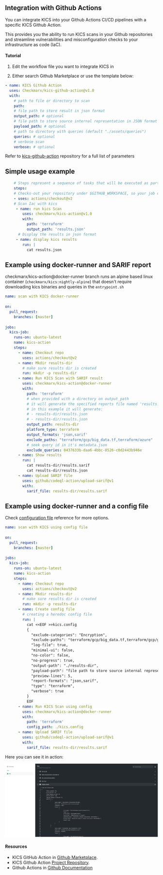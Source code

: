 ## Integration with Github Actions

You can integrate KICS into your Github Actions CI/CD pipelines with a specific KICS Github Action.

This provides you the ability to run KICS scans in your Github repositories and streamline vulnerabilities and misconfiguration checks to your infrastructure as code (IaC).

#### Tutorial

1. Edit the workflow file you want to integrate KICS in

2. Either search Github Marketplace or use the template below:

```yaml
- name: KICS Github Action
  uses: Checkmarx/kics-github-action@v1.0
  with:
    # path to file or directory to scan
    path:
    # file path to store result in json format
    output_path: # optional
    # file path to store source internal representation in JSON format
    payload_path: # optional
    # path to directory with queries (default "./assets/queries")
    queries: # optional
    # verbose scan
    verbose: # optional
```

Refer to [kics-github-action](https://github.com/Checkmarx/kics-github-action) repository for a full list of parameters

## Simple usage example

```yaml
    # Steps represent a sequence of tasks that will be executed as part of the job
    steps:
    # Checks-out your repository under $GITHUB_WORKSPACE, so your job can access it
    - uses: actions/checkout@v2
    # Scan Iac with kics
     - name: run kics Scan
        uses: checkmarx/kics-action@v1.0
        with:
          path: 'terraform'
          output_path: 'results.json'
	  # Display the results in json format
     - name: display kics results
        run: |
          cat results.json
```

## Example using docker-runner and SARIF report

checkmarx/kics-action@docker-runner branch runs an alpine based linux container (`checkmarx/kics:nightly-alpine`) that doesn't require downloading kics binaries and queries in the `entrypoint.sh`

```yaml
name: scan with KICS docker-runner

on:
  pull_request:
    branches: [master]

jobs:
  kics-job:
    runs-on: ubuntu-latest
    name: kics-action
    steps:
      - name: Checkout repo
        uses: actions/checkout@v2
      - name: Mkdir results-dir
        # make sure results dir is created
        run: mkdir -p results-dir
      - name: Run KICS Scan with SARIF result
        uses: checkmarx/kics-action@docker-runner
        with:
          path: 'terraform'
          # when provided with a directory on output_path
          # it will generate the specified reports file named 'results.{extension}'
          # in this example it will generate:
          # - results-dir/results.json
          # - results-dir/results.json
          output_path: results-dir
          platform_type: terraform
          output_formats: 'json,sarif'
          exclude_paths: "terraform/gcp/big_data.tf,terraform/azure"
          # seek query id in it's metadata.json
          exclude_queries: 0437633b-daa6-4bbc-8526-c0d2443b946e
      - name: Show results
        run: |
          cat results-dir/results.sarif
          cat results-dir/results.json
      - name: Upload SARIF file
        uses: github/codeql-action/upload-sarif@v1
        with:
          sarif_file: results-dir/results.sarif
```
## Example using docker-runner and a config file

Check [configuration file](./configuration-file.md) reference for more options.

```yaml
name: scan with KICS using config file

on:
  pull_request:
    branches: [master]

jobs:
  kics-job:
    runs-on: ubuntu-latest
    name: kics-action
    steps:
      - name: Checkout repo
        uses: actions/checkout@v2
      - name: Mkdir results-dir
        # make sure results dir is created
        run: mkdir -p results-dir
      - name: Create config file
        # creating a heredoc config file
        run: |
          cat <<EOF >>kics.config
          {
            "exclude-categories": "Encryption",
            "exclude-paths": "terraform/gcp/big_data.tf,terraform/gcp/gcs.tf",
            "log-file": true,
            "minimal-ui": false,
            "no-color": false,
            "no-progress": true,
            "output-path": "./results-dir",
            "payload-path": "file path to store source internal representation in JSON format",
            "preview-lines": 5,
            "report-formats": "json,sarif",
            "type": "terraform",
            "verbose": true
          }
          EOF
      - name: Run KICS Scan using config
        uses: checkmarx/kics-action@docker-runner
        with:
          path: 'terraform'
          config_path: ./kics.config
      - name: Upload SARIF file
        uses: github/codeql-action/upload-sarif@v1
        with:
          sarif_file: results-dir/results.sarif
```

Here you can see it in action:

<img src="https://raw.githubusercontent.com/Checkmarx/kics/master/docs/img/kics_scan_github_actions.png" width="850">


#### Resources

- KICS GitHub Action in <a href="https://github.com/marketplace/actions/kics-github-action" target="_blank">Github Marketplace</a>.
- KICS Github Action <a href="https://github.com/Checkmarx/kics-github-action" target="_blank" >Project Repository</a>.
- Github Actions in <a href="https://docs.github.com/en/free-pro-team@latest/actions/quickstart" target="_blank">Github Documentation</a>
